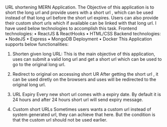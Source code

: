 URL shortening MERN Application.
The Objective of this application is to short the long url and provide users with a short url , which can be used instead of that long url before the short url expires. Users can also provide their custom short urls which if available can be linked with that  long url.
I have used below technologies to accomplish this task.
Frontend technologies:
•	ReactJS & ReactHooks
•	HTML/CSS 
Backend technologies:
•	NodeJS 
•	Express
•	MongoDB
Deployment
•	Docker 
This Application supports below functionalities:
1)	Shorten given long URL:
This is the main objective of this application, uses can submit a valid long url and get a short url which can be used to go to the original long url.


2)	Redirect to original on accessing short UR
After getting the short url , it can be used diretly on the browsers and uses will be redirected to the original long url.


3)	URL Expiry
Every new short url comes with a expiry date. By default it is 24 hours and after 24 hours short url will send expiry message.

4)	Custom short URLs
Sometimes users wants a custom url instead of system generated url, they can achieve that here. But the condition is that the custom url should not be used earlier.
